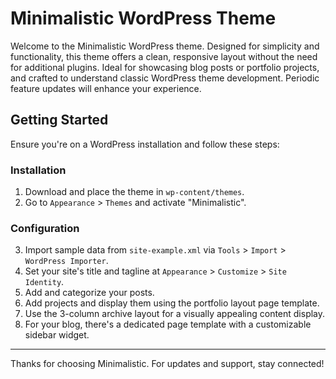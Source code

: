 # Minimalistic WordPress Theme

Welcome to the Minimalistic WordPress theme. Designed for simplicity and functionality, this theme offers a clean, responsive layout without the need for additional plugins. Ideal for showcasing blog posts or portfolio projects, and crafted to understand classic WordPress theme development. Periodic feature updates will enhance your experience.

## Getting Started

Ensure you're on a WordPress installation and follow these steps:

### Installation

1. Download and place the theme in `wp-content/themes`.
2. Go to `Appearance` > `Themes` and activate "Minimalistic".

### Configuration

3. Import sample data from `site-example.xml` via `Tools` > `Import` > `WordPress Importer`.
4. Set your site's title and tagline at `Appearance` > `Customize` > `Site Identity`.
5. Add and categorize your posts.
6. Add projects and display them using the portfolio layout page template.
7. Use the 3-column archive layout for a visually appealing content display.
8. For your blog, there's a dedicated page template with a customizable sidebar widget.

---

Thanks for choosing Minimalistic. For updates and support, stay connected!
